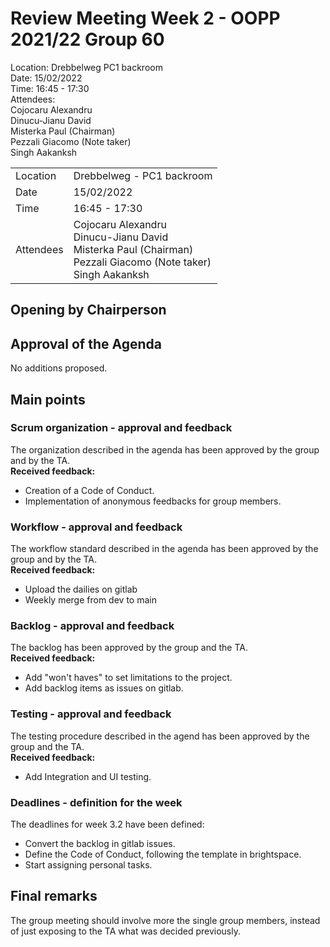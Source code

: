 # Review Meeting Week 2 - OOPP 2021/22 Group 60

Location:	Drebbelweg PC1 backroom  
Date:		15/02/2022  
Time:		16:45 - 17:30  
Attendees:  
Cojocaru Alexandru  
Dinucu-Jianu David  
Misterka Paul (Chairman)  
Pezzali Giacomo (Note taker)  
Singh Aakanksh  

|   |   |
|---|---|
| Location  | Drebbelweg - PC1 backroom |
| Date		| 15/02/2022 |
| Time		| 16:45 - 17:30 |
| Attendees	| Cojocaru Alexandru<br> Dinucu-Jianu David<br> Misterka Paul (Chairman)<br> Pezzali Giacomo (Note taker)<br> Singh Aakanksh |

## Opening by Chairperson

## Approval of the Agenda
No additions proposed.

## Main points
### Scrum organization - approval and feedback
The organization described in the agenda has been approved by the group and by the TA.  
**Received feedback:**
- Creation of a Code of Conduct.
- Implementation of anonymous feedbacks for group members.

### Workflow - approval and feedback
The workflow standard described in the agenda has been approved by the group and by the TA.  
**Received feedback:**
- Upload the dailies on gitlab
- Weekly merge from dev to main

### Backlog - approval and feedback
The backlog has been approved by the group and the TA.  
**Received feedback:**
- Add "won't haves" to set limitations to the project.
- Add backlog items as issues on gitlab.

### Testing - approval and feedback
The testing procedure described in the agend has been approved by the group and the TA.  
**Received feedback:**
- Add Integration and UI testing.

### Deadlines - definition for the week
The deadlines for week 3.2 have been defined:
- Convert the backlog in gitlab issues.
- Define the Code of Conduct, following the template in brightspace.
- Start assigning personal tasks.

## Final remarks
The group meeting should involve more the single group members, instead of just exposing to the TA what was decided previously.
